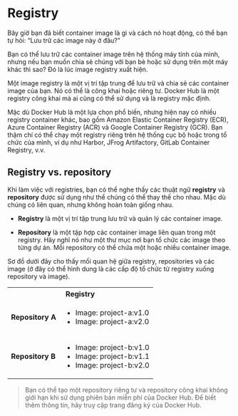 # Registry

Bây giờ bạn đã biết container image là gì và cách nó hoạt động, có thể bạn tự hỏi: “Lưu trữ các image này ở đâu?”

Bạn có thể lưu trữ các container image trên hệ thống máy tính của mình, nhưng nếu bạn muốn chia sẻ chúng với bạn bè hoặc sử dụng trên một máy khác thì sao? Đó là lúc image registry xuất hiện.

Một image registry là một vị trí tập trung để lưu trữ và chia sẻ các container image của bạn. Nó có thể là công khai hoặc riêng tư. Docker Hub là một registry công khai mà ai cũng có thể sử dụng và là registry mặc định.

Mặc dù Docker Hub là một lựa chọn phổ biến, nhưng hiện nay có nhiều registry container khác, bao gồm Amazon Elastic Container Registry (ECR), Azure Container Registry (ACR) và Google Container Registry (GCR). Bạn thậm chí có thể chạy một registry riêng trên hệ thống cục bộ hoặc trong tổ chức của mình, ví dụ như Harbor, JFrog Artifactory, GitLab Container Registry, v.v.

## Registry vs. repository
Khi làm việc với registries, bạn có thể nghe thấy các thuật ngữ **registry** và **repository** được sử dụng như thể chúng có thể thay thế cho nhau. Mặc dù chúng có liên quan, nhưng không hoàn toàn giống nhau.

- **Registry** là một vị trí tập trung lưu trữ và quản lý các container image.

- **Repository** là một tập hợp các container image liên quan trong một registry. Hãy nghĩ nó như một thư mục nơi bạn tổ chức các image theo từng dự án. Mỗi repository có thể chứa một hoặc nhiều container image.

Sơ đồ dưới đây cho thấy mối quan hệ giữa registry, repositories và các image (ở đây có thể hình dung là các cấp độ tổ chức từ registry xuống repository và image).

<table>
  <tr>
    <th colspan="2">Registry</th>
  </tr>
  <tr>
    <td><b>Repository A</b></td>
    <td>
      <ul>
        <li>Image: project-a:v1.0</li>
        <li>Image: project-a:v2.0</li>
      </ul>
    </td>
  </tr>
  <tr>
    <td><b>Repository B</b></td>
    <td>
      <ul>
        <li>Image: project-b:v1.0</li>
        <li>Image: project-b:v1.1</li>
        <li>Image: project-b:v2.0</li>
      </ul>
    </td>
  </tr>
</table>


> Bạn có thể tạo một repository riêng tư và repository công khai không giới hạn khi sử dụng phiên bản miễn phí của Docker Hub. Để biết thêm thông tin, hãy truy cập trang đăng ký của Docker Hub.
